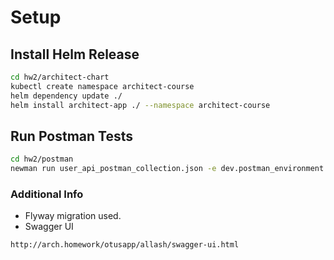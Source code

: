 # Setup

## Install Helm Release

```bash
cd hw2/architect-chart
kubectl create namespace architect-course
helm dependency update ./
helm install architect-app ./ --namespace architect-course
```

## Run Postman Tests

```bash
cd hw2/postman
newman run user_api_postman_collection.json -e dev.postman_environment.json
```

### Additional Info

* Flyway migration used.
* Swagger UI 

```bash
http://arch.homework/otusapp/allash/swagger-ui.html
```